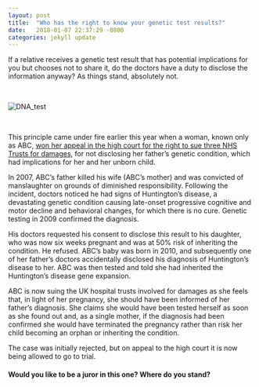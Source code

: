 ```yaml
---
layout: post
title:  "Who has the right to know your genetic test results?"
date:   2018-01-07 22:37:29 -0800
categories: jekyll update
---
```


If a relative receives a genetic test result that has potential implications for you but chooses not to share it, do the doctors have a duty to disclose the information anyway? As things stand, absolutely not.  

<br>

![DNA_test](https://d1jn4vzj53eli5.cloudfront.net/db/14309288358218.jpg)

<br>

This principle came under fire earlier this year when a woman, known only as ABC, [won her appeal in the high court for the right to sue three NHS Trusts for damages](https://www.aol.co.uk/news/2017/05/16/woman-wins-court-fight-over-huntingtons-disease-claims/), for not disclosing her father’s genetic condition, which had implications for her and her unborn child.  

In 2007, ABC’s father killed his wife (ABC’s mother) and was convicted of manslaughter on grounds of diminished responsibility. Following the incident, doctors noticed he had signs of Huntington’s disease, a devastating genetic condition causing late-onset progressive cognitive and motor decline and behavioral changes, for which there is no cure. Genetic testing in 2009 confirmed the diagnosis.  

His doctors requested his consent to disclose this result to his daughter, who was now six weeks pregnant and was at 50% risk of inheriting the condition. He refused. ABC’s baby was born in 2010, and subsequently one of her father’s doctors accidentally disclosed his diagnosis of Huntington’s disease to her. ABC was then tested and told she had inherited the Huntington’s disease gene expansion.  

ABC is now suing the UK hospital trusts involved for damages as she feels that, in light of her pregnancy, she should have been informed of her father’s diagnosis. She claims she would have been tested herself as soon as she found out and, as a single mother, if the diagnosis had been confirmed she would have terminated the pregnancy rather than risk her child becoming an orphan or inheriting the condition.  

The case was initially rejected, but on appeal to the high court it is now being allowed to go to trial. 

#### Would you like to be a juror in this one? Where do you stand?



